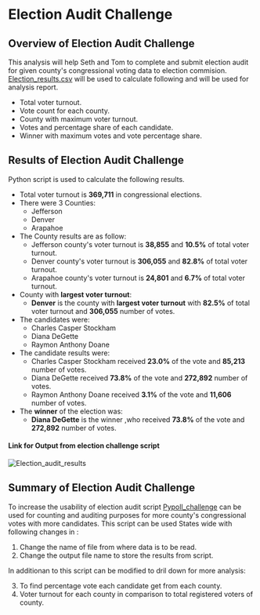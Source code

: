 
  
#  Election Audit Challenge
        
        
## Overview of Election Audit Challenge
    
This analysis will help Seth and Tom to complete and submit  election audit for given county's congressional voting data to election commision.
[Election_results.csv](https://github.com/ajinderbains/Election_Analysis/blob/master/Resources/election_results.csv)
 will be used to calculate following and will be used for analysis report.
 - Total voter turnout.
 - Vote count for each county.
 - County with maximum voter turnout.
 - Votes and percentage share of  each candidate.
 - Winner with maximum votes and vote percentage share.
    
    
## Results of Election Audit Challenge

Python script is used to calculate the following results.
- Total voter turnout is **369,711** in congressional elections.
- There were 3 Counties:
    - Jefferson
    - Denver
    - Arapahoe
- The County results are as follow:
    - Jefferson county's voter turnout is  **38,855**  and **10.5%** of total voter turnout.
    - Denver county's voter turnout is  **306,055**  and **82.8%** of total voter turnout.
    - Arapahoe county's voter turnout is  **24,801**  and **6.7%** of total voter turnout.
 - County with **largest voter turnout**:
    - **Denver** is the county with **largest voter turnout** with **82.5%** of total voter turnout and **306,055** number of votes. 
 - The candidates were:
    - Charles Casper Stockham
    - Diana DeGette
    - Raymon Anthony Doane
- The candidate results were:
    - Charles Casper Stockham received **23.0%** of the vote and **85,213** number of votes.
    - Diana DeGette received **73.8%** of the vote and **272,892** number of votes.
    - Raymon Anthony Doane received **3.1%** of the vote and **11,606** number of votes.
- The **winner** of the election was:
    - **Diana DeGette** is the winner ,who received **73.8%** of the vote and **272,892** number of votes.
        
    
#### Link for Output from election challenge script
![Election_audit_results](https://github.com/ajinderbains/Election_Analysis/tree/master/Resources)
    
 
 ## Summary of Election Audit Challenge

To increase the usability of election audit script [Pypoll_challenge](https://github.com/ajinderbains/Election_Analysis/blob/master/PyPoll_Challenge.py) can be used for counting and auditing purposes for more county's congressional votes with more candidates.
This script can be used States wide with following changes in :

1. Change the name of file from where data is to be read.
2. Change the output file name to store the results from script.

In additionan to this script can be modified to dril down for more analysis:

3. To find percentage vote each candidate get from each county.
4. Voter turnout for each county in comparison to total  registered voters of county.
 
 



    
    
    
    
    
    
    
  
    

